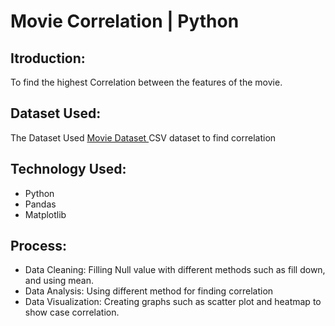 # Movie Correlation | Python

## **Itroduction:**
To find the highest Correlation between the features of the movie.

## **Dataset Used:**
The Dataset Used <a href = "https://github.com/vishaltiwari1/Movie_Correlation_using_Python/blob/main/movies.csv"> Movie Dataset </a> CSV dataset to find correlation

## **Technology Used:**
- Python
- Pandas
- Matplotlib

## **Process:**
- Data Cleaning: Filling Null value with different methods such as fill down, and using mean.
- Data Analysis: Using different method for finding correlation
- Data Visualization: Creating graphs such as scatter plot and heatmap to show case correlation.
